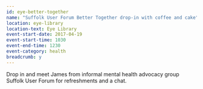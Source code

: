 ```yaml
---
id: eye-better-together
name: "Suffolk User Forum Better Together drop-in with coffee and cake"
location: eye-library
location-text: Eye Library
event-start-date: 2017-04-19
event-start-time: 1030
event-end-time: 1230
event-category: health
breadcrumb: y
---
```


Drop in and meet James from informal mental health advocacy group Suffolk User Forum for refreshments and a chat.
